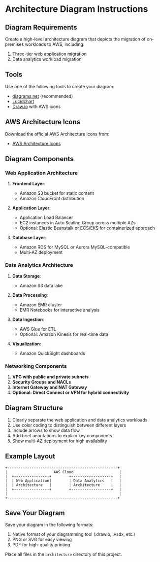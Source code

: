 # Architecture Diagram Instructions

## Diagram Requirements

Create a high-level architecture diagram that depicts the migration of on-premises workloads to AWS, including:

1. Three-tier web application migration
2. Data analytics workload migration

## Tools

Use one of the following tools to create your diagram:
- [diagrams.net](https://app.diagrams.net/?splash=0&libs=aws4) (recommended)
- [Lucidchart](https://www.lucidchart.com/pages/aws-architecture-diagram)
- [Draw.io](https://draw.io/) with AWS icons

## AWS Architecture Icons

Download the official AWS Architecture Icons from:
- [AWS Architecture Icons](https://aws.amazon.com/architecture/icons/)

## Diagram Components

### Web Application Architecture
1. **Frontend Layer**:
   - Amazon S3 bucket for static content
   - Amazon CloudFront distribution

2. **Application Layer**:
   - Application Load Balancer
   - EC2 instances in Auto Scaling Group across multiple AZs
   - Optional: Elastic Beanstalk or ECS/EKS for containerized approach

3. **Database Layer**:
   - Amazon RDS for MySQL or Aurora MySQL-compatible
   - Multi-AZ deployment

### Data Analytics Architecture
1. **Data Storage**:
   - Amazon S3 data lake

2. **Data Processing**:
   - Amazon EMR cluster
   - EMR Notebooks for interactive analysis

3. **Data Ingestion**:
   - AWS Glue for ETL
   - Optional: Amazon Kinesis for real-time data

4. **Visualization**:
   - Amazon QuickSight dashboards

### Networking Components
1. **VPC with public and private subnets**
2. **Security Groups and NACLs**
3. **Internet Gateway and NAT Gateway**
4. **Optional: Direct Connect or VPN for hybrid connectivity**

## Diagram Structure

1. Clearly separate the web application and data analytics workloads
2. Use color coding to distinguish between different layers
3. Include arrows to show data flow
4. Add brief annotations to explain key components
5. Show multi-AZ deployment for high availability

## Example Layout

```
+--------------------------------------------------+
|                     AWS Cloud                     |
|  +----------------+        +------------------+   |
|  | Web Application|        | Data Analytics   |   |
|  | Architecture   |        | Architecture     |   |
|  +----------------+        +------------------+   |
|                                                   |
+--------------------------------------------------+
```

## Save Your Diagram

Save your diagram in the following formats:
1. Native format of your diagramming tool (.drawio, .vsdx, etc.)
2. PNG or SVG for easy viewing
3. PDF for high-quality printing

Place all files in the `architecture` directory of this project.

